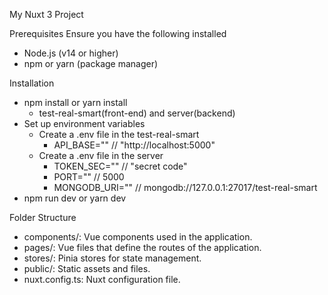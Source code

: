 My Nuxt 3 Project

Prerequisites
Ensure you have the following installed
  - Node.js (v14 or higher)
  - npm or yarn (package manager)

Installation
  - npm install or yarn install
      - test-real-smart(front-end) and server(backend)
  - Set up environment variables
      - Create a .env file in the test-real-smart
        - API_BASE=""   //  "http://localhost:5000"
      - Create a .env file in the server
        - TOKEN_SEC="" // "secret code"
        - PORT=""  // 5000
        - MONGODB_URI="" // mongodb://127.0.0.1:27017/test-real-smart
  - npm run dev or yarn dev

Folder Structure
  - components/: Vue components used in the application.
  - pages/: Vue files that define the routes of the application.
  - stores/: Pinia stores for state management.
  - public/: Static assets and files.
  - nuxt.config.ts: Nuxt configuration file.

